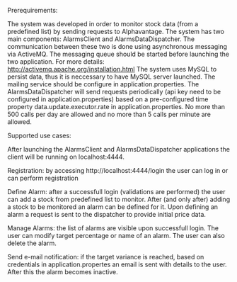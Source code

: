Prerequirements:

The system was developed in order to monitor stock data (from a predefined list) by sending requests to Alphavantage.
The system has two main components: AlarmsClient and AlarmsDataDispatcher. The communication between these two is done using asynchronous
messaging via ActiveMQ. The messaging queue should be started before launching the two application. For more details:
http://activemq.apache.org/installation.html
The system uses MySQL to persist data, thus it is neccessary to have MySQL server launched.
The mailing service should be configure in application.properties.
The AlarmsDataDispatcher will send requests periodically (api key need to be configured in application.properties) based on a pre-configured time 
property data.update.executor.rate in application.properties. No more than 500 calls per day are allowed and no more than 5 calls per minute are 
allowed.

Supported use cases:

After launching the AlarmsClient and AlarmsDataDispatcher applications the client will be running on localhost:4444.

Registration: by accessing http://localhost:4444/login the user can log in or can perform registration

Define Alarm: after a successfull login (validations are performed) the user can add a stock from predefined list to monitor. After (and only after) adding a stock to be monitored an alarm can be defined for it. Upon defining an alarm a request is sent to the dispatcher to provide initial price data. 

Manage Alarms: the list of alarms are visible upon successfull login. The user can modify target percentage or name of an alarm. The user can also delete the alarm.

Send e-mail notification: if the target variance is reached, based on credentials in application.propertes an email is sent with details to the user. After this the alarm becomes inactive.
